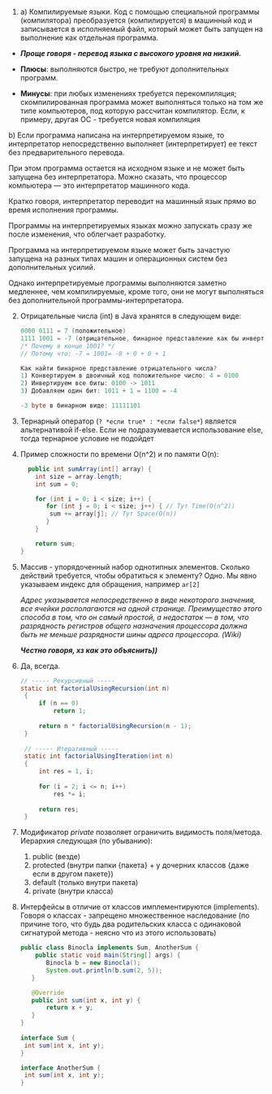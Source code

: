 1. a) Компилируемые языки. Код с помощью специальной программы (компилятора) преобразуется (компилируется) в машинный
   код и записывается в исполняемый файл, который может быть запущен на выполнение как отдельная программа.

-    ***Проще говоря - перевод языка с высокого уровня на низкий.***


 -   **Плюсы**: выполняются быстро, не требуют дополнительных программ.
     

  - **Минусы**: при любых изменениях требуется перекомпиляция; скомпилированная программа может выполняться только на том
   же типе компьютеров, под которую рассчитан компилятор. Если, к примеру, другая ОС - требуется новая компиляция
   
   
   b) Если программа написана на интерпретируемом языке, то интерпретатор непосредственно выполняет (интерпретирует) ее
   текст без предварительного перевода.
   
   
   При этом программа остается на исходном языке и не может быть запущена без интерпретатора. Можно сказать, что
   процессор компьютера — это интерпретатор машинного кода.
   
   
   Кратко говоря, интерпретатор переводит на машинный язык прямо во время исполнения программы.
   
   
   Программы на интерпретируемых языках можно запускать сразу же после изменения, что облегчает разработку.
   
   
   Программа на интерпретируемом языке может быть зачастую запущена на разных типах машин и операционных систем без
   дополнительных усилий.
   
   
   Однако интерпретируемые программы выполняются заметно медленнее, чем компилируемые, кроме того, они не могут
   выполняться без дополнительной программы-интерпретатора.

2. Отрицательные числа (int) в Java хранятся в следующем виде:
   ```java
   0000 0111 = 7 (положительное)
   1111 1001 = -7 (отрицательное, бинарное представление как бы инвертируется)
   /* Почему в конце 1001? */
   // Потому что: -7 = 1001= -8 + 0 + 0 + 1 
   
   Как найти бинарное представление отрицательного числа?
   1) Конвертируем в двоичный код положительное число: 4 = 0100
   2) Инвертируем все биты: 0100 -> 1011
   3) Добавляем один бит: 1011 + 1 = 1100 = -4
   
   -3 byte в бинарном виде: 11111101
   ```
3. Тернарный оператор (```? *если true* : *если false*```) является альтернативой if-else. Если не подразумевается
   использование else, тогда тернарное условие не подойдет
4. Пример сложности по времени O(n^2) и по памяти O(n):
   ```java
     public int sumArray(int[] array) {
       int size = array.length;
       int sum = 0;

       for (int i = 0; i < size; i++) {
          for (int j = 0; i < size; j++) { // Тут Time(O(n^2))
           sum += array[j]; // Тут Space(O(n))
          }
       }

       return sum;
   }
   ```

5. Массив - упорядоченный набор однотипных элементов. Сколько действий требуется, чтобы обратиться к элементу? Одно. Мы
   явно указываем индекс для обращения, например ```ar[2]```
   
   *Адрес указывается непосредственно в виде некоторого значения, все ячейки располагаются на одной странице.
   Преимущество этого способа в том, что он самый простой, а недостаток — в том, что разрядность регистров общего
   назначения процессора должна быть не меньше разрядности шины адреса процессора. (Wiki)*
   
   ***Честно говоря, хз как это объяснить))***


6. Да, всегда.
   ```java
   // ----- Рекурсивный -----
   static int factorialUsingRecursion(int n)
    {
        if (n == 0)
            return 1;
         
        return n * factorialUsingRecursion(n - 1);
    }
  
    // ----- Итеративный -----
    static int factorialUsingIteration(int n)
    {
        int res = 1, i;
         
        for (i = 2; i <= n; i++)
            res *= i;
  
        return res;
    }
   ```
7. Модификатор *private* позволяет ограничить видимость поля/метода. Иерархия следующая (по убыванию):
    1. public (везде)
    2. protected (внутри папки {пакета} + у дочерних классов {даже если в другом пакете})
    3. default (только внутри пакета)
    4. private (внутри класса)


8. Интерфейсы в отличие от классов имплементируются (implements). Говоря о классах - запрещено множественное
   наследование (по причине того, что будь два родительских класса с одинаковой сигнатурой метода - неясно что из этого
   использовать)
   ```java
   public class Binocla implements Sum, AnotherSum {
       public static void main(String[] args) {
          Binocla b = new Binocla();
          System.out.println(b.sum(2, 5));
      }

      @Override
      public int sum(int x, int y) {
          return x + y;
      }
   }
       
   interface Sum {
    int sum(int x, int y);
   }

   interface AnotherSum {
    int sum(int x, int y);
   }
   ```